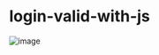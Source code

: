 
# login-valid-with-js
![image](https://github.com/jonnyasif646/login-valid-with-js/assets/146662522/58aa534b-14c7-4a1c-b7fa-727de569cf22)
